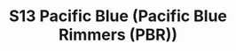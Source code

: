 ---
title: S13 Pacific Blue (Pacific Blue Rimmers (PBR))
permalink: "/teams/s13-pacific-blue"
teamslug: s13-pacific-blue
members:
- Patrick Kozak - Captain
- John Boyd - QB
- Chord Bezerra
- Frank C.
- Michelle Forney
- Christopher Gillyard
- Jack
- Jen K.
- Andrew Lubash
- Ryan Shealy
- Peter Sima
- Patrick Tobin
- Kirk Yancey
teamid: 4823
name: S13 Pacific Blue (Pacific Blue Rimmers )
color: Pacific Blue Rimmers (PBR
division: ''
---
